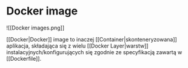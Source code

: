 # Docker image
![[Docker images.png]]

[[Docker|Docker]] image to inaczej [[Container|skonteneryzowana]] aplikacja, składająca się z wielu [[Docker Layer|warstw]] instalacyjnych/konfigurujących się zgodnie ze specyfikacją zawartą w [[Dockerfile]].
